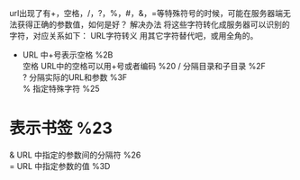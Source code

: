 url出现了有+，空格，/，?，%，#，&，=等特殊符号的时候，可能在服务器端无法获得正确的参数值，如何是好？
解决办法
将这些字符转化成服务器可以识别的字符，对应关系如下：
URL字符转义
用其它字符替代吧，或用全角的。
+    URL 中+号表示空格                                 %2B   
空格 URL中的空格可以用+号或者编码           %20 
/   分隔目录和子目录                                     %2F     
?    分隔实际的URL和参数                             %3F     
%    指定特殊字符                                          %25     
#    表示书签                                                  %23     
&    URL 中指定的参数间的分隔符                  %26     
=    URL 中指定参数的值                                %3D
